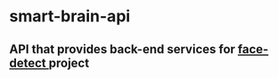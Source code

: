 # smart-brain-api

## API that provides back-end services for <a href="https://github.com/Andrej044/face-detect-app">face-detect </a> project
